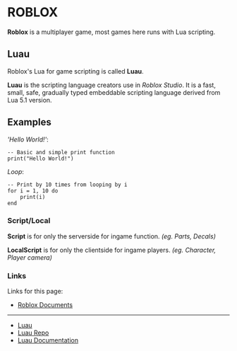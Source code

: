 # ROBLOX

**Roblox** is a multiplayer game, most games here runs with Lua scripting.

## Luau

Roblox's Lua for game scripting is called **Luau**.

**Luau** is the scripting language creators use in *Roblox Studio*. It is a fast, small, safe, gradually typed embeddable scripting language derived from Lua 5.1 version.

## Examples

*'Hello World!'*:

```luau
-- Basic and simple print function
print("Hello World!")
```

*Loop*:
```luau
-- Print by 10 times from looping by i
for i = 1, 10 do
    print(i)
end
```

### Script/Local

**Script** is for only the serverside for ingame function. *(eg. Parts, Decals)*

**LocalScript** is for only the clientside for ingame players. *(eg. Character, Player camera)*

### Links

Links for this page:

* [Roblox Documents](https://create.roblox.com/docs)

---

* [Luau](https://luau.org/)
* [Luau Repo](https://github.com/luau-lang/luau)
* [Luau Documentation](https://create.roblox.com/docs/luau)